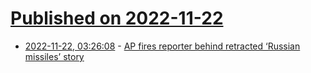 # [Published on 2022-11-22](index.md)

* [2022-11-22, 03:26:08](https://news.ycombinator.com/item?id=33701410) - [AP fires reporter behind retracted ‘Russian missiles’ story](https://www.thedailybeast.com/ap-fires-reporter-behind-retracted-russian-missiles-story)
